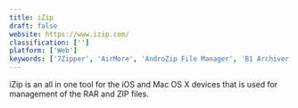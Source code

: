 ```yaml
---
title: iZip
draft: false 
website: https://www.izip.com/
classification: ['']
platform: ['Web']
keywords: ['7Zipper', 'AirMore', 'AndroZip File Manager', 'B1 Archiver zip rar unzip', 'B1 Free Archiver', 'Bandizip', 'Entropy', 'File Expert', 'File Roller', 'Ghost Commander', 'PeaZip', 'PowerArchiver', 'RAR', 'RAR ZIP file Extractor Opener', 'The Unarchiver', 'WinZip', 'Xarchiver', 'Zarchiver', 'ZipApp Free']
---
```

iZip is an all in one tool for the iOS and Mac OS X devices that is used for management of the RAR and ZIP files.